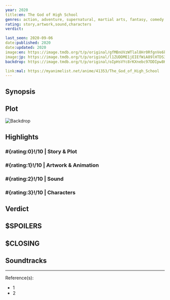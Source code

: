 ```yaml
---
year: 2020
title:en: The God of High School
genres: action, adventure, supernatural, martial arts, fantasy, comedy
rating: story,artwork,sound,characters
verdict:

last_seen: 2020-09-06
date:published: 2020
date:updated: 2020
image:en: https://image.tmdb.org/t/p/original/gfMBnUVzWTlal8Hr0RfgnVe6kHW.jpg
image:jp: https://image.tmdb.org/t/p/original/l1ZUDDME1jEIEfWiA89lHTDS3OX.jpg
backdrop: https://image.tmdb.org/t/p/original/oIpHsVYc8rKXnebc97DDIpw8KFn.jpg

link:mal: https://myanimelist.net/anime/41353/The_God_of_High_School
---
```



## Synopsis

## Plot

![Backdrop]()

## Highlights

### #{rating:0}!/10 | Story & Plot

### #{rating:1}!/10 | Artwork & Animation

### #{rating:2}!/10 | Sound

### #{rating:3}!/10 | Characters

## Verdict

## $SPOILERS

## $CLOSING

## Soundtracks

***
Reference(s):

- 1
- 2
